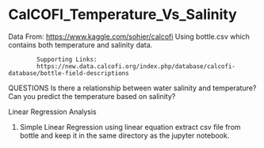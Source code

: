 # CalCOFI_Temperature_Vs_Salinity

 Data From: https://www.kaggle.com/sohier/calcofi
			Using bottle.csv which contains both temperature and salinity data.
 
			Supporting Links: 
			https://new.data.calcofi.org/index.php/database/calcofi-database/bottle-field-descriptions
 
QUESTIONS
Is there a relationship between water salinity and temperature?
Can you predict the temperature based on salinity?


Linear Regression Analysis
 
1. Simple Linear Regression using linear equation
	extract csv file from bottle and keep it in the same directory as the jupyter notebook.
